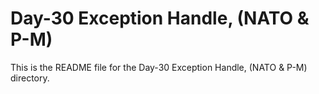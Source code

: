 # Day-30 Exception Handle, (NATO & P-M)

This is the README file for the Day-30 Exception Handle, (NATO & P-M) directory.